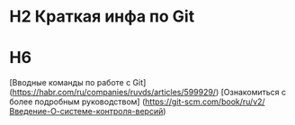 # H2 Краткая инфа по Git
# H6 
[Вводные команды по работе с Git] (https://habr.com/ru/companies/ruvds/articles/599929/)
[Ознакомиться с более подробным руководством] (https://git-scm.com/book/ru/v2/Введение-О-системе-контроля-версий)
